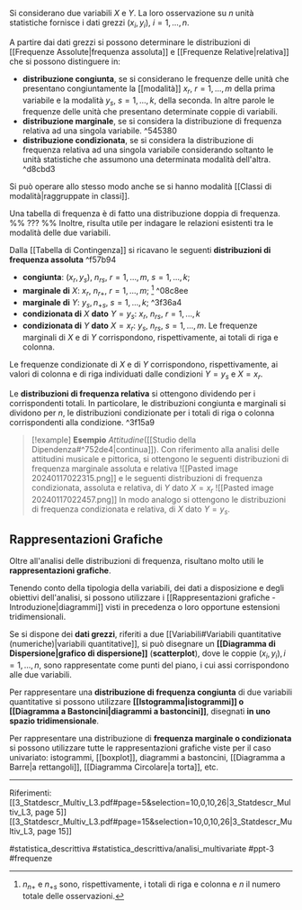 Si considerano due variabili $X$ e $Y$. La loro osservazione su $n$ unità statistiche fornisce i dati grezzi $(x_i, y_i),\ i=1,...,n$.

A partire dai dati grezzi si possono determinare le distribuzioni di [[Frequenze Assolute|frequenza assoluta]] e [[Frequenze Relative|relativa]] che si possono distinguere in:
* **distribuzione congiunta**, se si considerano le frequenze delle unità che presentano congiuntamente la [[modalità]] $x_r,\ r=1,...,m$ della prima variabile e la modalità $y_s,\ s=1,...,k$, della seconda. 
	In altre parole le frequenze delle unità che presentano determinate coppie di variabili.
* **distribuzione marginale**, se si considera la distribuzione di frequenza relativa ad una singola variabile. ^545380
* **distribuzione condizionata**, se si considera la distribuzione di frequenza relativa ad una singola variabile considerando soltanto le unità statistiche che assumono una determinata modalità dell'altra. ^d8cbd3

Si può operare allo stesso modo anche se si hanno modalità [[Classi di modalità|raggruppate in classi]].

Una tabella di frequenza è di fatto una distribuzione doppia di frequenza. %% ??? %%
Inoltre, risulta utile per indagare le relazioni esistenti tra le modalità delle due variabili.

Dalla [[Tabella di Contingenza]] si ricavano le seguenti **distribuzioni di frequenza assoluta** ^f57b94
* **congiunta**: $(x_r,y_s),\ n_{rs},\ r=1,...,m,\ s=1,...,k;$
* **marginale di** $X$: $x_r,\ n_{r+},\ r=1,...,m;$ [^1] ^08c8ee
* **marginale di** $Y$: $y_s, n_{+s},\ s=1,...,k$; ^3f36a4
* **condizionata di** $X$ **dato** $Y = y_s$: $x_r,\ n_{rs},\ r = 1,...,k$
* **condizionata di** $Y$ **dato** $X = x_r$: $y_s,\ n_{rs},\ s = 1,...,m$.
Le frequenze marginali di $X$ e di $Y$ corrispondono, rispettivamente, ai totali di riga e colonna.

Le frequenze condizionate di $X$ e di $Y$ corrispondono, rispettivamente, ai valori di colonna e di riga individuati dalle condizioni $Y = y_s$ e $X=x_r$.

Le **distribuzioni di frequenza relativa** si ottengono dividendo per i corrispondenti totali. In particolare, le distribuzioni congiunta e marginali si dividono per $n$, le distribuzioni condizionate per i totali di riga o colonna corrispondenti alla condizione. ^3f15a9

>[!example] **Esempio**
>*Attitudine*([[Studio della Dipendenza#^752de4|continua]]). Con riferimento alla analisi delle attitudini musicale e pittorica, si ottengono le seguenti distribuzioni di frequenza marginale assoluta e relativa
>![[Pasted image 20240117022315.png]]
>e le seguenti distribuzioni di frequenza condizionata, assoluta e relativa, di $Y$ dato $X = x_r$
>![[Pasted image 20240117022457.png]]
>In modo analogo si ottengono le distribuzioni di frequenza condizionata e relativa, di $X$ dato $Y=y_s$.

## Rappresentazioni Grafiche

Oltre all'analisi delle distribuzioni di frequenza, risultano molto utili le **rappresentazioni grafiche**. 

Tenendo conto della tipologia della variabili, dei dati a disposizione e degli obiettivi dell'analisi, si possono utilizzare i [[Rappresentazioni grafiche - Introduzione|diagrammi]] visti in precedenza o loro opportune estensioni tridimensionali.

Se si dispone dei **dati grezzi**, riferiti a due [[Variabili#Variabili quantitative (numeriche)|variabili quantitative]], si può disegnare un **[[Diagramma di Dispersione|grafico di dispersione]]** (**scatterplot**), dove le coppie $(x_i, y_i), i = 1, . . . , n$, sono rappresentate come punti del piano, i cui assi corrispondono alle due variabili.

Per rappresentare una **distribuzione di frequenza congiunta** di due variabili quantitative si possono utilizzare **[[Istogramma|istogrammi]] o [[Diagramma a Bastoncini|diagrammi a bastoncini]]**, disegnati **in uno spazio tridimensionale**.

Per rappresentare una distribuzione di **frequenza marginale o condizionata** si possono utilizzare tutte le rappresentazioni grafiche viste per il caso univariato: istogrammi, [[boxplot]], diagrammi a bastoncini, [[Diagramma a Barre|a rettangoli]], [[Diagramma Circolare|a torta]], etc.
***
Riferimenti:
[[3_Statdescr_Multiv_L3.pdf#page=5&selection=10,0,10,26|3_Statdescr_Multiv_L3, page 5]]
[[3_Statdescr_Multiv_L3.pdf#page=15&selection=10,0,10,26|3_Statdescr_Multiv_L3, page 15]]

#statistica_descrittiva 
#statistica_descrittiva/analisi_multivariate 
#ppt-3 
#frequenze 

[^1]: $n_{n+}$ e $n_{+s}$ sono, rispettivamente, i totali di riga e colonna e $n$ il numero totale delle osservazioni.